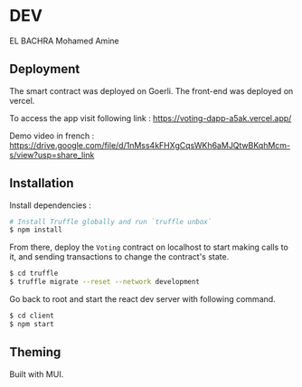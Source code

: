 # DEV

EL BACHRA Mohamed Amine

## Deployment 

The smart contract was deployed on Goerli. The front-end was deployed on vercel.

To access the app visit following link : https://voting-dapp-a5ak.vercel.app/

Demo video in french : https://drive.google.com/file/d/1nMss4kFHXgCqsWKh6aMJQtwBKqhMcm-s/view?usp=share_link

## Installation


Install dependencies :

```sh
# Install Truffle globally and run `truffle unbox`
$ npm install
```

From there, deploy the `Voting` contract on localhost to start making calls to it, and sending transactions to change the contract's state.

```sh
$ cd truffle
$ truffle migrate --reset --network development 
```


Go back to root and start the react dev server with following command.

```sh
$ cd client
$ npm start
```


## Theming

Built with MUI.
